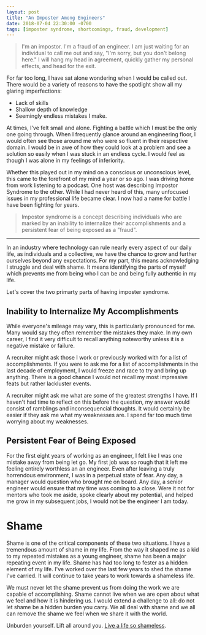 ```yaml
---
layout: post
title: "An Imposter Among Engineers"
date: 2018-07-04 22:30:00 -0700
tags: [imposter syndrome, shortcomings, fraud, development]
---
```


> I'm an impostor. I'm a fraud of an engineer. I am just waiting for an individual to call me out and say, "I'm sorry, but you don't belong here." I will hang my head in agreement, quickly gather my personal effects, and head for the exit.

For far too long, I have sat alone wondering when I would be called out. There would be a variety of reasons to have the spotlight show all my glaring imperfections:

* Lack of skills
* Shallow depth of knowledge
* Seemingly endless mistakes I make. 

At times, I've felt small and alone. Fighting a battle which I must be the only one going through. When I frequently glance around an engineering floor, I would often see those around me who were so fluent in their respective domain. I would be in awe of how they could look at a problem and see a solution so easily when I was stuck in an endless cycle. I would feel as though I was alone in my feelings of inferiority.

Whether this played out in my mind on a conscious or unconscious level, this came to the forefront of my mind a year or so ago. I was driving home from work listening to a podcast. One host was describing Impostor Syndrome to the other. While I had never heard of this, many unfocused issues in my professional life became clear. I now had a name for battle I have been fighting for years.

> Impostor syndrome is a concept describing individuals who are marked by an inability to internalize their accomplishments and a persistent fear of being exposed as a "fraud".

<hr>

In an industry where technology can rule nearly every aspect of our daily life, as individuals and a collective, we have the chance to grow and further ourselves beyond any expectations. For my part, this means acknowledging I struggle and deal with shame. It means identifying the parts of myself which prevents me from being who I can be and being fully authentic in my life.

Let's cover the two primarty parts of having imposter syndrome.

## Inability to Internalize My Accomplishments

While everyone's mileage may vary, this is particularly pronounced for me. Many would say they often remember the mistakes they make. In my own career, I find it very difficult to recall anything noteworthy unless it is a negative mistake or failure. 

A recruiter might ask those I work or previously worked with for a list of accomplishments. If you were to ask me for a list of accomplishments in the last decade of employment, I would freeze and race to try and bring up anything. There is a good chance I would not recall my most impressive feats but rather lackluster events.

A recruiter might ask me what are some of the greatest strengths I have. If I haven't had time to reflect on this before the question, my answer would consist of ramblings and inconsequencial thoughts. It would certainly be easier if they ask me what my weaknesses are. I spend far too much time worrying about my weaknesses.

## Persistent Fear of Being Exposed

For the first eight years of working as an engineer, I felt like I was one mistake away from being let go. My first job was so rough that it left me feeling entirely worthless an an engineer. Even after leaving a truly horrendous environment, I was in a perpetual state of fear. Any day, a manager would question who brought me on board. Any day, a senior engineer would ensure that my time was coming to a close. Were it not for mentors who took me aside, spoke clearly about my potential, and helped me grow in my subsequent jobs, I would not be the engineer I am today.

# Shame

Shame is one of the critical components of these two situations. I have a tremendous amount of shame in my life. From the way it shaped me as a kid to my repeated mistakes as a young engineer, shame has been a major repeating event in my life. Shame has had too long to fester as a hidden element of my life. I've worked over the last few years to shed the shame I've carried. It will continue to take years to work towards a shameless life. 

We must never let the shame prevent us from doing the work we are capable of accomplishing. Shame cannot live when we are open about what we feel and how it is hindering us. I would extend a challenge to all: do not let shame be a hidden burden you carry. We all deal with shame and we all can remove the shame we feel when we share it with the world. 

Unburden yourself. Lift all around you. <a href="https://open.spotify.com/track/0ehrTIFn0kb4BYtkbrK7Je?autoplay=true&v=T" target="_blank">Live a life so shameless</a>.